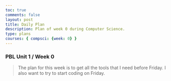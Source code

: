 ```yaml
---
toc: true
comments: false
layout: post
title: Daily Plan 
description: Plan of week 0 during Computer Science.
type: plans
courses: { compsci: {week: 0} }
---
```


### PBL Unit 1 / Week 0
> The plan for this week is to get all the tools that I need before Friday. I also want to try to start coding on Friday.

